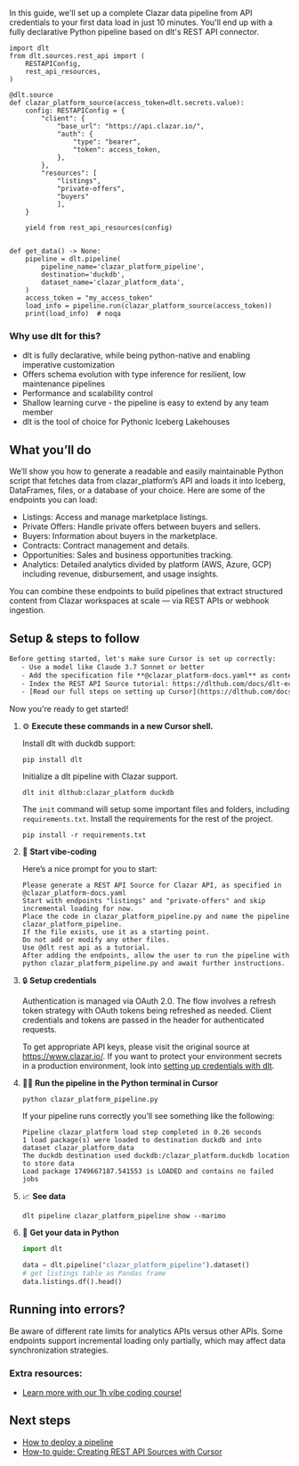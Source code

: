 In this guide, we'll set up a complete Clazar data pipeline from API credentials to your first data load in just 10 minutes. You'll end up with a fully declarative Python pipeline based on dlt's REST API connector.

```python-outcome
import dlt
from dlt.sources.rest_api import (
    RESTAPIConfig,
    rest_api_resources,
)

@dlt.source
def clazar_platform_source(access_token=dlt.secrets.value):
    config: RESTAPIConfig = {
        "client": {
            "base_url": "https://api.clazar.io/",
            "auth": {
                "type": "bearer",
                "token": access_token,
            },
        },
        "resources": [
            "listings",
            "private-offers",
            "buyers"
            ],
    }

    yield from rest_api_resources(config)


def get_data() -> None:
    pipeline = dlt.pipeline(
        pipeline_name='clazar_platform_pipeline',
        destination='duckdb',
        dataset_name='clazar_platform_data', 
    )
    access_token = "my_access_token"
    load_info = pipeline.run(clazar_platform_source(access_token))
    print(load_info)  # noqa
```

### Why use dlt for this?

- dlt is fully declarative, while being python-native and enabling imperative customization
- Offers schema evolution with type inference for resilient, low maintenance pipelines
- Performance and scalability control
- Shallow learning curve - the pipeline is easy to extend by any team member
- dlt is the tool of choice for Pythonic Iceberg Lakehouses

## What you’ll do

We’ll show you how to generate a readable and easily maintainable Python script that fetches data from clazar_platform’s API and loads it into Iceberg, DataFrames, files, or a database of your choice. Here are some of the endpoints you can load:

- Listings: Access and manage marketplace listings.
- Private Offers: Handle private offers between buyers and sellers.
- Buyers: Information about buyers in the marketplace.
- Contracts: Contract management and details.
- Opportunities: Sales and business opportunities tracking.
- Analytics: Detailed analytics divided by platform (AWS, Azure, GCP) including revenue, disbursement, and usage insights.

You can combine these endpoints to build pipelines that extract structured content from Clazar workspaces at scale — via REST APIs or webhook ingestion.

## Setup & steps to follow

```default
Before getting started, let's make sure Cursor is set up correctly:
   - Use a model like Claude 3.7 Sonnet or better
   - Add the specification file **@clazar_platform-docs.yaml** as context
   - Index the REST API Source tutorial: https://dlthub.com/docs/dlt-ecosystem/verified-sources/rest_api/ and add it to context as **@dlt rest api**
   - [Read our full steps on setting up Cursor](https://dlthub.com/docs/dlt-ecosystem/llm-tooling/cursor-restapi#23-configuring-cursor-with-documentation)
```

Now you're ready to get started! 

1. ⚙️ **Execute these commands in a new Cursor shell.**
    
    Install dlt with duckdb support:
    ```shell
    pip install dlt
    ```

    Initialize a dlt pipeline with Clazar support.
    ```shell
    dlt init dlthub:clazar_platform duckdb
    ```

    The `init` command will setup some important files and folders, including `requirements.txt`. Install the requirements for the rest of the project.
    ```shell
    pip install -r requirements.txt
    ```
    
2. 🤠 **Start vibe-coding**
    
    Here’s a nice prompt for you to start: 
    
    ```prompt
    Please generate a REST API Source for Clazar API, as specified in @clazar_platform-docs.yaml 
    Start with endpoints "listings" and "private-offers" and skip incremental loading for now. 
    Place the code in clazar_platform_pipeline.py and name the pipeline clazar_platform_pipeline. 
    If the file exists, use it as a starting point. 
    Do not add or modify any other files. 
    Use @dlt rest api as a tutorial. 
    After adding the endpoints, allow the user to run the pipeline with python clazar_platform_pipeline.py and await further instructions.
    ```

    
3. 🔒 **Setup credentials** 
    
    Authentication is managed via OAuth 2.0. The flow involves a refresh token strategy with OAuth tokens being refreshed as needed. Client credentials and tokens are passed in the header for authenticated requests.
    
    To get appropriate API keys, please visit the original source at https://www.clazar.io/.
    If you want to protect your environment secrets in a production environment, look into [setting up credentials with dlt](https://dlthub.com/docs/walkthroughs/add_credentials).
    
4. 🏃‍♀️ **Run the pipeline in the Python terminal in Cursor**
    
    ```shell
    python clazar_platform_pipeline.py
    ```
    
    If your pipeline runs correctly you’ll see something like the following:
    
    ```shell
    Pipeline clazar_platform load step completed in 0.26 seconds
    1 load package(s) were loaded to destination duckdb and into dataset clazar_platform_data
    The duckdb destination used duckdb:/clazar_platform.duckdb location to store data
    Load package 1749667187.541553 is LOADED and contains no failed jobs
    ```
    
5. 📈 **See data**
    
    ```shell
    dlt pipeline clazar_platform_pipeline show --marimo
    ```
    
6. 🐍 **Get your data in Python**
    
    ```python
    import dlt

   data = dlt.pipeline("clazar_platform_pipeline").dataset()
   # get listings table as Pandas frame
   data.listings.df().head()
    ```

## Running into errors?

Be aware of different rate limits for analytics APIs versus other APIs. Some endpoints support incremental loading only partially, which may affect data synchronization strategies.

### Extra resources:

- [Learn more with our 1h vibe coding course!](https://www.youtube.com/watch?v=GGid70rnJuM)

## Next steps

- [How to deploy a pipeline](https://dlthub.com/docs/walkthroughs/deploy-a-pipeline)
- [How-to guide: Creating REST API Sources with Cursor](https://dlthub.com/docs/dlt-ecosystem/llm-tooling/cursor-restapi)